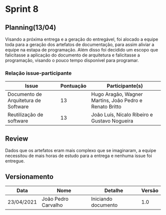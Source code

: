 # Sprint 8

## Planning(13/04)

Visando a próxima entrega e a geração do entregável, foi alocado a equipe toda para a geração dos artefatos de documentação, para assim aliviar a equipe na estapa de programação. Além disso foi decidido um escopo que falicitasse a aplicação do documento de arquitetura e falicitasse a programação, visando o pouco tempo disponível para programar.

### Relação issue-participante

|Issue|Pontuação|Participante(s)|
|---|---|---|
|Documento de Arquitetura de Software|13|Hugo Aragão, Wagner Martins, João Pedro e Renato Britto|
|Reutilização de software|13|João Luís, Nícalo Ribeiro e Gustavo Nogueira|

## Review

Dados que os artefatos eram mais complexo que se imaginaram, a equipe necessitou de mais horas de estudo para a entrega e nenhuma issue foi entregue.

## Versionamento

|Data|Nome|Detalhe|Versão|
|---|---|---|---|
|23/04/2021|João Pedro Carvalho|Iniciando documento|1.0|